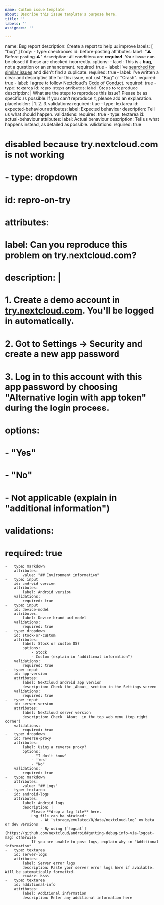 ```yaml
---
name: Custom issue template
about: Describe this issue template's purpose here.
title: ''
labels: ''
assignees: ''

---
```


name: Bug report
description: Create a report to help us improve
labels: [ "bug" ]
body:
    -   type: checkboxes
        id: before-posting
        attributes:
            label: "⚠️ Before posting ⚠️"
            description: All conditions are **required**. Your issue can be closed if these are checked incorrectly.
            options:
                -   label: This is a **bug**, not a question or an enhancement.
                    required: true
                -   label: I've [searched for similar issues](https://github.com/nextcloud/android/issues) and didn't find a duplicate.
                    required: true
                -   label: I've written a clear and descriptive title for this issue, not just "Bug" or "Crash".
                    required: true
                -   label: I agree to follow Nextcloud's [Code of Conduct](https://nextcloud.com/contribute/code-of-conduct/).
                    required: true
    -   type: textarea
        id: repro-steps
        attributes:
            label: Steps to reproduce
            description: |
                What are the steps to reproduce this issue? Please be as specific as possible.
                If you can't reproduce it, please add an explanation.
            placeholder: |
                1.
                2.
                3.
        validations:
            required: true
    -   type: textarea
        id: expected-behaviour
        attributes:
            label: Expected behaviour
            description: Tell us what should happen.
        validations:
            required: true
    -   type: textarea
        id: actual-behaviour
        attributes:
            label: Actual behaviour
            description: Tell us what happens instead, as detailed as possible.
        validations:
            required: true
# disabled because try.nextcloud.com is not working
#    -   type: dropdown
#        id: repro-on-try
#        attributes:
#            label: Can you reproduce this problem on try.nextcloud.com?
#            description: |
#                1. Create a demo account in [try.nextcloud.com](https://try.nextcloud.com). You'll be logged in automatically.
#                2. Got to Settings -> Security and create a new app password
#                3. Log in to this account with this app password by choosing "Alternative login with app token" during the login process.
#            options:
#                - "Yes"
#                - "No"
#                - Not applicable (explain in "additional information")
#        validations:
#            required: true
    -   type: markdown
        attributes:
            value: "## Environment information"
    -   type: input
        id: android-version
        attributes:
            label: Android version
        validations:
            required: true
    -   type: input
        id: device-model
        attributes:
            label: Device brand and model
        validations:
            required: true
    -   type: dropdown
        id: stock-or-custom
        attributes:
            label: Stock or custom OS?
            options:
                - Stock
                - Custom (explain in "additional information")
        validations:
            required: true
    -   type: input
        id: app-version
        attributes:
            label: Nextcloud android app version
            description: Check the _About_ section in the Settings screen
        validations:
            required: true
    -   type: input
        id: server-version
        attributes:
            label: Nextcloud server version
            description: Check _About_ in the top web menu (top right corner)
        validations:
            required: true
    -   type: dropdown
        id: reverse-proxy
        attributes:
            label: Using a reverse proxy?
            options:
                - "I don't know"
                - "Yes"
                - "No"
        validations:
            required: true
    -   type: markdown
        attributes:
            value: "## Logs"
    -   type: textarea
        id: android-logs
        attributes:
            label: Android logs
            description: |
                Please **drop a log file** here.
                Log file can be obtained:
                    - At `storage/emulated/0/data/nextcloud.log` on beta or dev versions
                    - By using [`logcat`](https://github.com/nextcloud/android#getting-debug-info-via-logcat-mag) otherwise
                If you are unable to post logs, explain why in "Additional information"
    -   type: textarea
        id: server-logs
        attributes:
            label: Server error logs
            description: Paste your server error logs here if available. Will be automatically formatted.
            render: bash
    -   type: textarea
        id: additional-info
        attributes:
            label: Additional information
            description: Enter any additional information here

